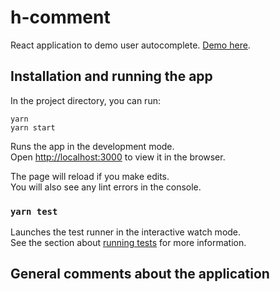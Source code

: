 # h-comment

React application to demo user autocomplete. [Demo here](https://esanzgar.github.io/h-comment/).

## Installation and running the app

In the project directory, you can run:

```
yarn
yarn start
```

Runs the app in the development mode.<br />
Open [http://localhost:3000](http://localhost:3000) to view it in the browser.

The page will reload if you make edits.<br />
You will also see any lint errors in the console.

### `yarn test`

Launches the test runner in the interactive watch mode.<br />
See the section about [running tests](https://facebook.github.io/create-react-app/docs/running-tests) for more information.

## General comments about the application
